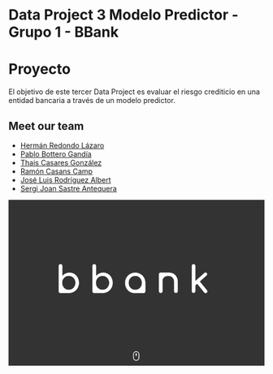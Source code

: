 # Data Project 3 Modelo Predictor - Grupo 1 - BBank

# Proyecto
El objetivo de este tercer Data Project es evaluar el riesgo crediticio en una entidad bancaria a través de un modelo predictor.


## Meet our team

- [Hermán Redondo Lázaro](https://github.com/Ciarzi)
- [Pablo Bottero Gandía](https://github.com/aloa04)
- [Thais Casares González](https://github.com/thais1987)
- [Ramón Casans Camp](https://github.com/racasc)
- [José Luis Rodríguez Albert](https://github.com/joselra98)
- [Sergi Joan Sastre Antequera](https://github.com/mac-sanmartin)


<p align="center">
   <img src="https://github.com/Ciarzi/DP3_GP1/blob/main/Logo/Logo_Banco.png" alt="[YOUR_ALT]"/>
</p>
